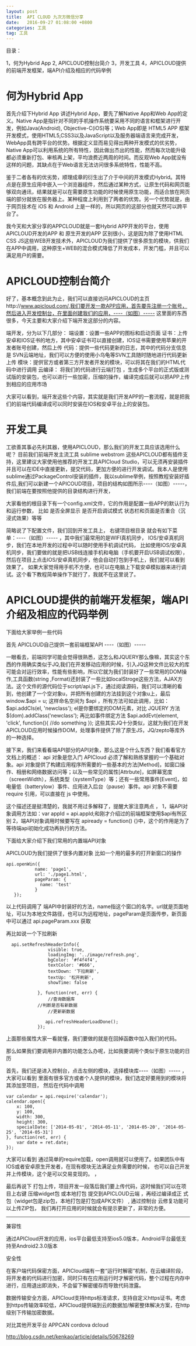 ```yaml
---
layout: post
title:  API CLOUD 九次方微信分享
date:   2016-09-27 01:08:00 +0800
categories: 工具
tag: 工具
---
```






目录：

1，何为Hybrid App
2, APICLOUD控制台简介
3，开发工具
4，APICLOUD提供的前端开发框架，端API介绍及相应的代码举例

何为Hybrid App
====================================
首先介绍下Hybrid App
讲述Hybrid App，要先了解Native App和Web App的定义。Native App是指针对不同的手机操作系统要采用不同的语言和框架进行开发，例如Java(Android), Objective-C(iOS)等；Web App即是 HTML5 APP 框架开发模式，使用HTML5,CSS3以及JavaScript以及服务器端语言来完成开发，WebApp具有跨平台的优势。根据定义显而易见得出两种开发模式的优劣势，Native App可以利用系统的所有特性，因此做出杰出的性能，然而每次功能升级都必须重新打包、审核再上架，平均浪费近两周的时间。而反观Web App就没有这样的问题，其缺点在于Web语言无法访问很多系统特性，性能不高。

鉴于二者各有的优劣势，顺理成章的衍生出了介于中间的开发模式Hybrid。其特点是在原生应用中嵌入一个浏览器组件，然后通过某种方式，让原生代码和网页能够双向通讯，结果就是可以在需要原生功能的时候使用原生功能，而适合放在网页端的部分就放在服务器上。某种程度上利用到了两者的优势。另一个优势就是，由于网页技术在 iOS 和 Android 上是一样的，所以网页的这部分也就天然可以跨平台了。

我今天和大家分享的APPCLOUD就是一套Hybrid APP开发的平台，使用APICLOUD开发的APP 和 原生开发的APP 区别很小，这是因为除了使用HTML CSS JS这些WEB开发技术外，APICLOUD为我们提供了很多原生的模块，供我们在APP中调用，这种原生+WEB的混合模式降低了开发成本，开发门槛，并且可以满足用户的需要。

APICLOUD控制台简介
====================================
好了，基本概念到此为止，我们可以直接访问APICLOUD的主页http://www.apicloud.com/,我们要开发一款APP应用，首先要先注册一个账号，然后进入开发控制台，在里面创建我们的应用，----（如图）-----
这里面的东西很多，今天主要和大家介绍下端开发这部分的内容。

端开发，分为以下几部分：
   端设置：设置一些APP的图标和启动页面
   证书：上传安卓和IOS证书的地方，其中安卓证书可以直接创建，IOS证书需要使用苹果的开发者账号创建，然后上传
   代码：提供一些代码更新的日志，其中的代码分支信息是 SVN云端地址，我们可以方便的使用小乌龟等SVN工具随时随地进行代码更新上传
   模块：提供官方或者第三方开发者开发的模块，可以将其在我们的HTML代码中进行调用
   云编译： 将我们的代码进行云端打包 ，生成多个平台的正式版或测试版的安装包，也可以进行一些加密，压缩的操作，编译完成后就可以把APP上传到相应的应用市场

大家可以看到，端开发这些个内容，其实就是我们开发APP的一套流程，就是把我们的前端代码编译成可以同时安装在IOS和安卓平台上的安装包。


开发工具
====================================

工欲善其事必先利其器，使用APICLOUD，那么我们的开发工具应该选用什么呢？
目前我们前端开发主流工具 sublime webstrom 这些APICLOUD都有插件支持，这里建议大家使用他推荐的开发工具APICloud Studio，可以无须再安装插件并且可以在IDE中直接更新，提交代码，更加方便的进行开发调试。我本人是使用sublime通过PackageControl安装的插件，我以sublime举例，按照教程安装好插件后,我们可以新建一个APICOUD项目，项目的结构如图所示----（如图）-----，我们前端在要按照他提供的目录结构进行开发，

大家看他的根目录下有一个config.xml文件，它的作用是配置一些APP的默认行为和运行参数，
比如<preference name="fullScreen" value="false"/> 是否全屏显示
<preference name="debug" value="false"/>  是否开启调试模式
<preference name="statusBarAppearance" value="false"/> 状态栏和页面是否重合（沉浸式效果）等等

简略说了下配置文件，我们回到开发工具上，
右键项目根目录 就会有如下菜单：----（如图）-----  ，其中我们最常用的是WIFI真机同步， IOS/安卓真机同步，我们在本地开发的过程中可以随时使用手机调试代码， 比如使用IOS/安卓真机同步，我们要做的就是把USB线连接手机和电脑（手机要开启USB调试权限），然后在项目上点击IOS/安卓真机同步，他会自动打包到手机上，我们就可以看到效果了。
如果大家觉得用手机不方便，也可以在电脑上下载安卓模拟器来进行调试。这个看下教程简单操作下就行了，我就不在这里说了。


APICLOUD提供的前端开发框架，端API介绍及相应的代码举例
====================================

下面给大家举例一些代码

首先 APICLOUD自己提供一套前端框架API ----（如图）-----

一眼看去，前端同学可能会觉得很熟悉，这怎么和JQUERY那么像嘛，其实这个东西的作用确实类似于JQ,我们在开发移动应用的时候，引入JQ这种文件比较大的库可能会对运行效率，性能有些影响，所以它就为我们封装好了一些常用的DOM操作,工具函数(string ,Format)还封装了一些比如localStroge这些方法，AJAX方法。这个文件的源代码位于script/api.js下，通过阅读源码，我们可以清晰的看到，他创建了一个空对象u，并把所有创建的方法挂到这个对象u上，最后window.$api = u; 这样命名空间为 $api ，所有方法可如此调用，比如：
$api.addCls(el, 'newclass'); el是你要绑定的DOM元素，对比 JQUERY 方法 $(dom).addClass('newclass');
再比如事件绑定方法
 $api.addEvt(element, 'click', function(){
//do something
});
这些其实JQ十分类似，这就为我们在开发APICLOUD应用时候操作DOM，处理事件提供了除了原生JS，JQ/zepto等库外的一种选择。

接下来，我们来看看端API部分的API对象，那么这是个什么东西？我们看看官方文档上的概述：
api 对象是您入门 APICloud 必须了解和熟练掌握的一个基础对象。api 对象提供了构建应用程序所需要的一些基本的方法[Method]，如窗口操作、相册和网络数据访问等；以及一些常见的属性[Attrbute]，如屏幕宽度（screenWidth），系统类型（systemType）等；还有一些常用事件[Event]，如电量低（batterylow）事件、应用进入后台（pause）事件。api 对象不需要 require 引用，可以直接在 js 中使用。

这个描述还是挺清楚的，我就不用过多解释了，提醒大家注意两点 ，
1，端API对象调用方法如：var appId = api.appId;和刚才介绍过的前端框架使用$api有所区别
2，端API对象调用时候要写在  apiready = function() {}中，这个的作用是为了等待端api初始化成功再执行的方法。

下面给大家介绍下我们常用的内置端API对象

APICLOUD为我们提供了很多内置对象
比如一个用的最多的打开新窗口的操作

```
api.openWin({
           name: 'page1',
           url: './page1.html',
           pageParam: {
             name: 'test'
           }
   });
```
以上代码调用了 端API中封装好的方法，name指这个窗口的名字。url就是页面地址，可以为本地文件路径，也可以为远程地址，pageParam是页面传参，新页面中可以通过 api.pageParam.xxx 获取


再比如说一个下拉刷新
```
  api.setRefreshHeaderInfo({
                visible: true,
                loadingImg: '../image/refresh.png',
                bgColor: '#f4f4f4',
                textColor: '#666',
                textDown: '下拉刷新',
                textUp: '松开刷新',
                showTime: false

            }, function(ret, err) {
                //查询数据库
        	//判断是否有新数据
                //更新新数据

               api.refreshHeaderLoadDone();
            });
```
上面那些属性大家一看就懂，我们要做的就是在回掉函数中加入我们的代码。

那么如果我们要调用非内置的功能怎么办呢，比如我要调用个类似于原生功能的日历

首先，我们还是进入控制台，点击左侧的模块，选择模块库----（如图）-----   ， 大家可以看到 里面有很多官方或者个人提供的模块，我们选定好要用到的模块将其添加至项目，
然后在代码中调用
```
var calendar = api.require('calendar');
calendar.open({
    x: 100,
    y: 100,
    width: 300,
    height: 300,
    specialDate: ['2014-05-01', '2014-05-11', '2014-05-20', '2014-05-25', '2014-05-31']
}, function(ret, err) {
    var date = ret.date;
});
```
大家可以看到 通过简单的require加载，open调用就可以使用了。如果团队中有IOS或者安卓原生开发者，在现有模块无法满足业务需要的时候， 也可以自己开发并上传模块，这个是可以交易变现的。
，

最后再说下 打包上传，项目开发一段落后我们要上传代码，这时候我们可以在项目上右键 压缩widget包 或本地打包 提交到APICLOUD云端 ，再经过编译成正
式包（widget包是zip包，本地打包是打包成APK文件） , 通过控制台 云修复功能可以上传ZIP包， 我们再打开应用的时候就会有提示更新了，非常的方便。



***************************************************************************************************

兼容性

通过APICloud开发的应用，ios平台最低支持至ios5.0版本，Android平台最低支持至Android2.3.0版本


安全性

 在客户端代码保密方面，APICloud端有一套“运行时解密”机制，在云编译阶段，将开发者的代码进行加密，同时只有在应用运行时才解密代码，整个过程在内存中进行，应用退出即消失，不会留下解密缓存而导致代码泄露。

数据传输安全方面，APICloud支持https标准请求，支持自定义https证书。考虑到https传输效率较低，APICloud提供端到云的数据加/解密整体解决方案，在http级别下传输加密数据。


对比其他开发平台 APPCAN cordova dcloud

http://blog.csdn.net/kenkao/article/details/50678269





























